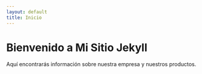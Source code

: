 ```yaml
---
layout: default
title: Inicio
---
```


# Bienvenido a Mi Sitio Jekyll

Aquí encontrarás información sobre nuestra empresa y nuestros productos.
